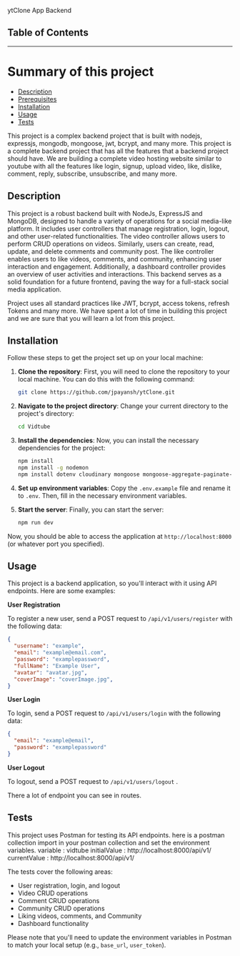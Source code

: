  ytClone App Backend

## Table of Contents

---
# Summary of this project
- [Description](#description)
- [Prerequisites](#prerequisites)
- [Installation](#installation)
- [Usage](#usage)
- [Tests](#tests)

This project is a complex backend project that is built with nodejs, expressjs, mongodb, mongoose, jwt, bcrypt, and many more. This project is a complete backend project that has all the features that a backend project should have.
We are building a complete video hosting website similar to youtube with all the features like login, signup, upload video, like, dislike, comment, reply, subscribe, unsubscribe, and many more.
## Description
This project is a robust backend built with NodeJs, ExpressJS and MongoDB, designed to handle a variety of operations for a social media-like platform. It includes user controllers that manage registration, login, logout, and other user-related functionalities. The video controller allows users to perform CRUD operations on videos. Similarly, users can create, read, update, and delete comments and community post. The like controller enables users to like videos, comments, and community, enhancing user interaction and engagement. Additionally, a dashboard controller provides an overview of user activities and interactions. This backend serves as a solid foundation for a future frontend, paving the way for a full-stack social media application.

Project uses all standard practices like JWT, bcrypt, access tokens, refresh Tokens and many more. We have spent a lot of time in building this project and we are sure that you will learn a lot from this project.

## Installation


Follow these steps to get the project set up on your local machine:

1. **Clone the repository**: First, you will need to clone the repository to your local machine. You can do this with the following command:

    ```bash
    git clone https://github.com/jpayansh/ytClone.git
    ```

2. **Navigate to the project directory**: Change your current directory to the project's directory:

    ```bash
    cd Vidtube
    ```

3. **Install the dependencies**: Now, you can install the necessary dependencies for the project:

    ```bash
    npm install
    npm install -g nodemon
    npm install dotenv cloudinary mongoose mongoose-aggregate-paginate-v2 bcrypt jsonwebtoken express cors cookie-parser cloudinary multer

    ```

4. **Set up environment variables**: Copy the `.env.example` file and rename it to `.env`. Then, fill in the necessary environment variables.

5. **Start the server**: Finally, you can start the server:

    ```bash
    npm run dev
    ```

Now, you should be able to access the application at `http://localhost:8000` (or whatever port you specified).


## Usage

This project is a backend application, so you'll interact with it using API endpoints. Here are some examples:

**User Registration**

To register a new user, send a POST request to `/api/v1/users/register` with the following data:

```json
{
  "username": "example",
  "email": "example@email.com",
  "password": "examplepassword",
  "fullName": "Example User",
  "avatar": "avatar.jpg",
  "coverImage": "coverImage.jpg",
}


```

**User Login**

To login, send a POST request to `/api/v1/users/login` with the following data:

```json
{
  "email": "example@email",
  "password": "examplepassword"
}
```

**User Logout**

To logout, send a POST request to `/api/v1/users/logout` .

There a lot of endpoint you can see in routes.

## Tests
This project uses Postman for testing its API endpoints. 
here is a postman collection import in your postman collection and set the environment variables.
variable : vidtube  initialValue : http://localhost:8000/api/v1/  currentValue : http://localhost:8000/api/v1/

The tests cover the following areas:

- User registration, login, and logout
- Video CRUD operations
- Comment CRUD operations
- Community CRUD operations
- Liking videos, comments, and Community
- Dashboard functionality

Please note that you'll need to update the environment variables in Postman to match your local setup (e.g., `base_url`, `user_token`).
